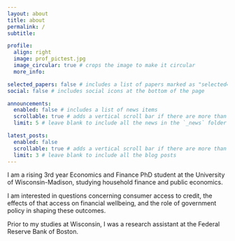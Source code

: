 ```yaml
---
layout: about
title: about
permalink: /
subtitle:

profile:
  align: right
  image: prof_pictest.jpg
  image_circular: true # crops the image to make it circular
  more_info:

selected_papers: false # includes a list of papers marked as "selected={true}"
social: false # includes social icons at the bottom of the page

announcements:
  enabled: false # includes a list of news items
  scrollable: true # adds a vertical scroll bar if there are more than 3 news items
  limit: 5 # leave blank to include all the news in the `_news` folder

latest_posts:
  enabled: false
  scrollable: true # adds a vertical scroll bar if there are more than 3 new posts items
  limit: 3 # leave blank to include all the blog posts
---
```


I am a rising 3rd year Economics and Finance PhD student at the University of Wisconsin-Madison, studying household finance and public economics. 

I am interested in questions concerning consumer access to credit, the effects of that access on financial wellbeing, and the role of government policy in shaping these outcomes.

Prior to my studies at Wisconsin, I was a research assistant at the Federal Reserve Bank of Boston.


